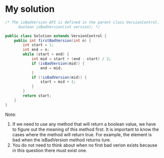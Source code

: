 # My solution
``` Java
/* The isBadVersion API is defined in the parent class VersionControl.
      boolean isBadVersion(int version); */

public class Solution extends VersionControl {
    public int firstBadVersion(int n) {
        int start = 1;
        int end = n;
        while (start < end) {
            int mid = start + (end - start) / 2;
            if (isBadVersion(mid)) {
                end = mid; 
            }
            if (!isBadVersion(mid)) {
                start = mid + 1;
            }
        }
        return start;
    }
}
```
Note: 
1. If we need to use any method that will return a boolean value, we have to figure out the meaning of this method first. It is important to know the cases where the method will return true. For example, the element is bad when the isBadVersion method returns ture.
2. You do not need to think about when no first bad verion exists because in this question there must exist one.
